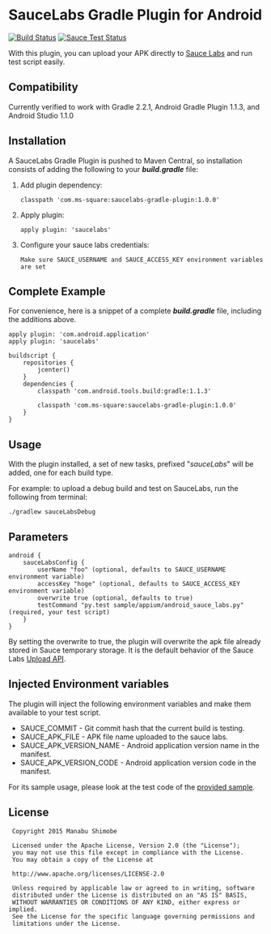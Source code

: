 SauceLabs Gradle Plugin for Android
=====================================

[![Build Status](https://travis-ci.org/Manabu-GT/saucelabs-gradle-plugin.svg?branch=master)](https://travis-ci.org/Manabu-GT/saucelabs-gradle-plugin)
[![Sauce Test Status](https://saucelabs.com/buildstatus/manabu1984)](https://saucelabs.com/u/manabu1984)

With this plugin, you can upload your APK directly to [Sauce Labs][1] and run test script easily.

Compatibility
--------------
Currently verified to work with Gradle 2.2.1, Android Gradle Plugin 1.1.3, and Android Studio 1.1.0

Installation
-------------
A SauceLabs Gradle Plugin is pushed to Maven Central,
so installation consists of adding the following to your ***build.gradle*** file:

 1. Add plugin dependency:

        classpath 'com.ms-square:saucelabs-gradle-plugin:1.0.0'

 2. Apply plugin:

        apply plugin: 'saucelabs'

 3. Configure your sauce labs credentials:

        Make sure SAUCE_USERNAME and SAUCE_ACCESS_KEY environment variables are set

Complete Example
----------------
For convenience, here is a snippet of a complete ***build.gradle*** file, including the additions above.

    apply plugin: 'com.android.application'
    apply plugin: 'saucelabs'

    buildscript {
        repositories {
            jcenter()
        }
        dependencies {
            classpath 'com.android.tools.build:gradle:1.1.3'

            classpath 'com.ms-square:saucelabs-gradle-plugin:1.0.0'
        }
    }

Usage
------

With the plugin installed, a set of new tasks, prefixed "*sauceLabs*" will be added, one for each build type.

For example: to upload a debug build and test on SauceLabs, run the following from terminal:

    ./gradlew sauceLabsDebug

Parameters
---------------

    android {
        sauceLabsConfig {
            userName "foo" (optional, defaults to SAUCE_USERNAME environment variable)
            accessKey "hoge" (optional, defaults to SAUCE_ACCESS_KEY environment variable)
            overwrite true (optional, defaults to true)
            testCommand "py.test sample/appium/android_sauce_labs.py" (required, your test script)
        }
    }
 
 By setting the overwrite to true, the plugin will overwrite the apk file already stored in Sauce temporary storage.
 It is the default behavior of the Sauce Labs [Upload API][2].

Injected Environment variables
--------------------------------
The plugin will inject the following environment variables and make them available to your test script.

- SAUCE_COMMIT - Git commit hash that the current build is testing.
- SAUCE_APK_FILE - APK file name uploaded to the sauce labs.
- SAUCE_APK_VERSION_NAME - Android application version name in the manifest.
- SAUCE_APK_VERSION_CODE - Android application version code in the manifest.

For its sample usage, please look at the test code of the [provided sample][3].

License
---------------------

```
 Copyright 2015 Manabu Shimobe

 Licensed under the Apache License, Version 2.0 (the "License");
 you may not use this file except in compliance with the License.
 You may obtain a copy of the License at

 http://www.apache.org/licenses/LICENSE-2.0

 Unless required by applicable law or agreed to in writing, software
 distributed under the License is distributed on an "AS IS" BASIS,
 WITHOUT WARRANTIES OR CONDITIONS OF ANY KIND, either express or implied.
 See the License for the specific language governing permissions and
 limitations under the License.
```

[1]: https://saucelabs.com/
[2]: https://docs.saucelabs.com/reference/rest-api/#upload-file
[3]: https://github.com/Manabu-GT/saucelabs-gradle-plugin/tree/master/sample/appium